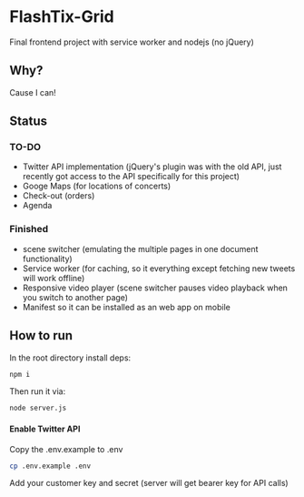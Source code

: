 # FlashTix-Grid
Final frontend project with service worker and nodejs (no jQuery)

## Why?
Cause I can!

## Status

### TO-DO

 * Twitter API implementation (jQuery's plugin was with the old API, just recently got access to the API specifically for this project)
 * Googe Maps (for locations of concerts)
 * Check-out (orders)
 * Agenda

### Finished

 * scene switcher (emulating the multiple pages in one document functionality)
 * Service worker (for caching, so it everything except fetching new tweets will work offline)
 * Responsive video player (scene switcher pauses video playback when you switch to another page)
 * Manifest so it can be installed as an web app on mobile

## How to run
In the root directory install deps:
```bash
npm i
```
Then run it via:
```bash
node server.js
```
#### Enable Twitter API
Copy the .env.example to .env
```bash
cp .env.example .env
```
Add your customer key and secret (server will get bearer key for API calls)
